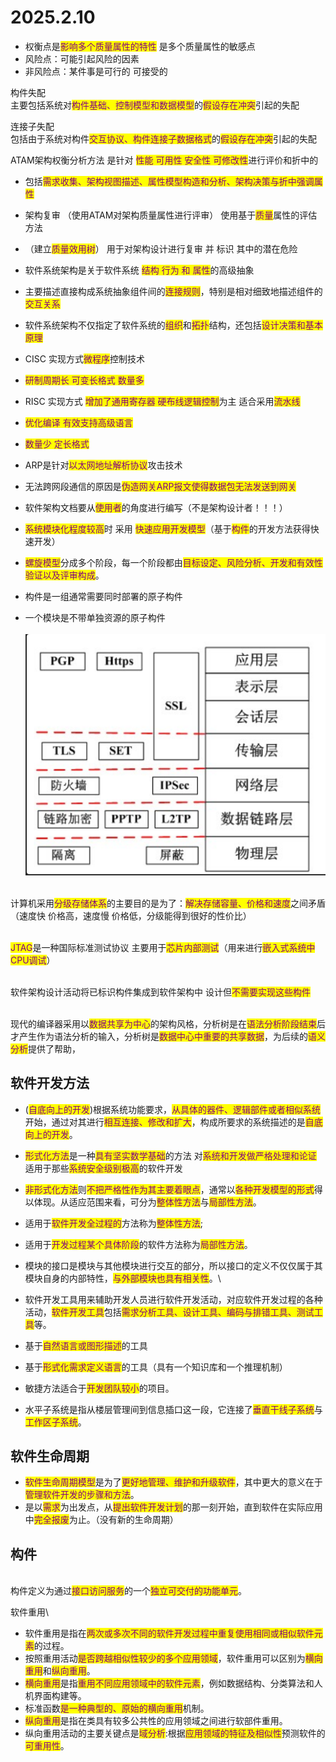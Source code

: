 # 2025.2.10

* 权衡点是<mark style="color:purple;">影响多个质量属性的特性</mark> 是多个质量属性的敏感点
* 风险点：可能引起风险的因素
* 非风险点：某件事是可行的 可接受的

构件失配\
主要包括系统对<mark style="color:purple;">构件基础、控制模型和数据模型</mark>的<mark style="color:purple;">假设存在冲突</mark>引起的失配

连接子失配\
包括由于系统对构件<mark style="color:purple;">交互协议、构件连接子数据格式</mark>的<mark style="color:purple;">假设存在冲突</mark>引起的失配



ATAM架构权衡分析方法 是针对 <mark style="color:purple;">性能 可用性 安全性 可修改性</mark>进行评价和折中的

* 包括<mark style="color:purple;">需求收集、架构视图描述、属性模型构造和分析、架构决策与折中强调属性</mark>
* 架构复审 （使用ATAM对架构质量属性进行评审） 使用基于<mark style="color:purple;">质量</mark>属性的评估方法
* （建立<mark style="color:purple;">质量效用树</mark>） 用于对架构设计进行复审 并 标识 其中的潜在危险



* 软件系统架构是关于软件系统 <mark style="color:purple;">结构 行为 和 属性</mark>的高级抽象
* 主要描述直接构成系统抽象组件间的<mark style="color:purple;">连接规则</mark>，特别是相对细致地描述组件的 <mark style="color:purple;">交互关系</mark>
* 软件系统架构不仅指定了软件系统的<mark style="color:purple;">组织</mark>和<mark style="color:purple;">拓扑</mark>结构，还包括<mark style="color:purple;">设计决策和基本原理</mark>



* CISC 实现方式<mark style="color:purple;">微程序</mark>控制技术
* <mark style="color:purple;">研制周期长 可变长格式 数量多</mark>
* RISC 实现方式 <mark style="color:purple;">增加了通用寄存器 硬布线逻辑控制</mark>为主 适合采用<mark style="color:purple;">流水线</mark>
* <mark style="color:purple;">优化编译 有效支持高级语言</mark>
* <mark style="color:purple;">数量少 定长格式</mark>



* ARP是针对<mark style="color:purple;">以太网地址解析协议</mark>攻击技术
* 无法跨网段通信的原因是<mark style="color:purple;">伪造网关ARP报文使得数据包无法发送到网关</mark>



* 软件架构文档要从<mark style="color:purple;">使用者</mark>的角度进行编写（不是架构设计者！！！）



* <mark style="color:purple;">系统模块化程度较高</mark>时 采用 <mark style="color:purple;">快速应用开发模型</mark>（基于<mark style="color:purple;">构件</mark>的开发方法获得快速开发）
* <mark style="color:purple;">螺旋模型</mark>分成多个阶段，每一个阶段都由<mark style="color:purple;">目标设定、风险分析、开发和有效性验证以及评审构成</mark>。
* 构件是一组通常需要同时部署的原子构件
* 一个模块是不带单独资源的原子构件\
  \
  ![](<../.gitbook/assets/image (43).png>)

\
计算机采用<mark style="color:purple;">分级存储体系</mark>的主要目的是为了：<mark style="color:purple;">解决存储容量、价格和速度</mark>之间矛盾\
（速度快 价格高，速度慢 价格低，分级能得到很好的性价比）

\
<mark style="color:purple;">JTAG</mark>是一种国际标准测试协议 主要用于<mark style="color:purple;">芯片内部测试</mark>（用来进行<mark style="color:purple;">嵌入式系统中CPU调试</mark>）

\
软件架构设计活动将已标识构件集成到软件架构中 设计但<mark style="color:purple;">不需要实现这些构件</mark>

\
现代的编译器采用以<mark style="color:purple;">数据共享为中心</mark>的架构风格，分析树是在<mark style="color:purple;">语法分析阶段结束</mark>后才产生作为语法分析的输入，分析树是<mark style="color:purple;">数据中心中重要的共享数据</mark>，为后续的<mark style="color:purple;">语义分析</mark>提供了帮助，

## 软件开发方法



* (<mark style="color:purple;">自底向上的开发</mark>)根据系统功能要求，<mark style="color:purple;">从具体的器件、逻辑部件或者相似系统</mark>开始，通过对其进行<mark style="color:purple;">相互连接、修改和扩大</mark>，构成所要求的系统描述的是<mark style="color:purple;">自底向上的开发</mark>。
* <mark style="color:purple;">形式化方法</mark>是一种<mark style="color:purple;">具有坚实数学基础</mark>的方法 对<mark style="color:purple;">系统和开发做严格处理和论证</mark> 适用于那些<mark style="color:purple;">系统安全级别极高</mark>的软件开发
* <mark style="color:purple;">非形式化方法</mark>则<mark style="color:purple;">不把严格性作为其主要着眼点</mark>，通常以<mark style="color:purple;">各种开发模型的形式</mark>得以体现。从适应范围来看，可分为<mark style="color:purple;">整体性方法</mark>与<mark style="color:purple;">局部性方法</mark>。
* 适用于<mark style="color:purple;">软件开发全过程的</mark>方法称为<mark style="color:purple;">整体性方法</mark>;
* 适用于<mark style="color:purple;">开发过程某个具体阶段</mark>的软件方法称为<mark style="color:purple;">局部性方法</mark>。



* 模块的接口是模块与其他模块进行交互的部分，所以接口的定义不仅仅属于其模块自身的内部特性，<mark style="color:purple;">与外部模块也具有相关性</mark>。\

* 软件开发工具用来辅助开发人员进行软件开发活动，对应软件开发过程的各种活动，<mark style="color:purple;">软件开发工具</mark>包括<mark style="color:purple;">需求分析工具、设计工具、编码与排错工具、测试工具</mark>等。
* 基于<mark style="color:purple;">自然语言或图形描述</mark>的工具
* 基于<mark style="color:purple;">形式化需求定义语言</mark>的工具（具有一个知识库和一个推理机制）



* 敏捷方法适合于<mark style="color:purple;">开发团队较小</mark>的项目。



* 水平子系统是指从楼层管理间到信息插口这一段，它连接了<mark style="color:purple;">垂直干线子系统</mark>与<mark style="color:purple;">工作区子系统</mark>。



## 软件生命周期



* <mark style="color:purple;">软件生命周期模型</mark>是为了<mark style="color:purple;">更好地管理、维护和升级软件</mark>，其中更大的意义在于<mark style="color:purple;">管理软件开发的步骤和方法</mark>。
* 是以<mark style="color:purple;">需求</mark>为出发点，从<mark style="color:purple;">提出软件开发计划</mark>的那一刻开始，直到软件在实际应用中<mark style="color:purple;">完全报废</mark>为止。（没有新的生命周期）

## 构件

\
构件定义为通过<mark style="color:purple;">接口访问服务</mark>的一个<mark style="color:purple;">独立可交付的功能单元</mark>。

软件重用\



* 软件重用是指在<mark style="color:purple;">两次或多次不同的软件开发过程中重复使用相同或相似软件元素</mark>的过程。
* &#x20;按照重用活动<mark style="color:purple;">是否跨越相似性较少的多个应用领域</mark>，软件重用可以区别为<mark style="color:purple;">横向重用</mark>和<mark style="color:purple;">纵向重用</mark>。
* <mark style="color:purple;">横向重用</mark>是指<mark style="color:purple;">重用不同应用领域中的软件元素</mark>，例如数据结构、分类算法和人机界面构建等。
* 标准函数<mark style="color:purple;">是一种典型的、原始的</mark><mark style="color:purple;">横向重用</mark>机制。
* <mark style="color:purple;">纵向重用</mark>是指在类具有较多公共性的应用领域之间进行软部件重用。
* 纵向重用活动的主要关键点是<mark style="color:purple;">域分析</mark>:根据<mark style="color:purple;">应用领域的特征及相似性</mark>预测软件的<mark style="color:purple;">可重用性</mark>。
